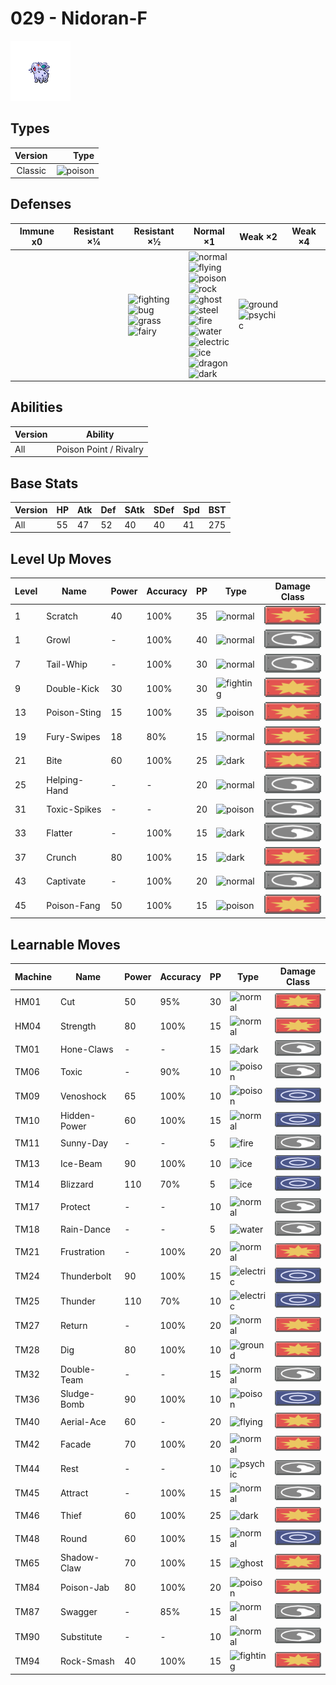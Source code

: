 # 029 - Nidoran-F

![nidoran-f](../img/pokemon/029.png)

## Types

| Version | Type                               |
| :-----: | ---------------------------------: |
| Classic | ![poison](../img/types/poison.png) |

## Defenses

| Immune x0 | Resistant ×¼ | Resistant ×½                                                                                                                                      | Normal ×1                                                                                                                                                                                                                                                                                                                                                                                                                                                   | Weak ×2                                                                     | Weak ×4 |
| --------- | ------------ | ------------------------------------------------------------------------------------------------------------------------------------------------- | ----------------------------------------------------------------------------------------------------------------------------------------------------------------------------------------------------------------------------------------------------------------------------------------------------------------------------------------------------------------------------------------------------------------------------------------------------------- | --------------------------------------------------------------------------- | ------- |
|           |              | ![fighting](../img/types/fighting.png)<br/>![bug](../img/types/bug.png)<br/>![grass](../img/types/grass.png)<br/>![fairy](../img/types/fairy.png) | ![normal](../img/types/normal.png)<br/>![flying](../img/types/flying.png)<br/>![poison](../img/types/poison.png)<br/>![rock](../img/types/rock.png)<br/>![ghost](../img/types/ghost.png)<br/>![steel](../img/types/steel.png)<br/>![fire](../img/types/fire.png)<br/>![water](../img/types/water.png)<br/>![electric](../img/types/electric.png)<br/>![ice](../img/types/ice.png)<br/>![dragon](../img/types/dragon.png)<br/>![dark](../img/types/dark.png) | ![ground](../img/types/ground.png)<br/>![psychic](../img/types/psychic.png) |         |

## Abilities

| Version | Ability                |
| ------- | ---------------------- |
| All     | Poison Point / Rivalry |

## Base Stats

| Version | HP | Atk | Def | SAtk | SDef | Spd | BST |
| ------- | -- | --- | --- | ---- | ---- | --- | --- |
| All     | 55 | 47  | 52  | 40   | 40   | 41  | 275 |

## Level Up Moves

| Level | Name         | Power | Accuracy | PP | Type                                   | Damage Class                           |
| ----- | ------------ | ----- | -------- | -- | -------------------------------------- | -------------------------------------- |
| 1     | Scratch      | 40    | 100%     | 35 | ![normal](../img/types/normal.png)     | ![physical](../img/types/physical.png) |
| 1     | Growl        | -     | 100%     | 40 | ![normal](../img/types/normal.png)     | ![status](../img/types/status.png)     |
| 7     | Tail-Whip    | -     | 100%     | 30 | ![normal](../img/types/normal.png)     | ![status](../img/types/status.png)     |
| 9     | Double-Kick  | 30    | 100%     | 30 | ![fighting](../img/types/fighting.png) | ![physical](../img/types/physical.png) |
| 13    | Poison-Sting | 15    | 100%     | 35 | ![poison](../img/types/poison.png)     | ![physical](../img/types/physical.png) |
| 19    | Fury-Swipes  | 18    | 80%      | 15 | ![normal](../img/types/normal.png)     | ![physical](../img/types/physical.png) |
| 21    | Bite         | 60    | 100%     | 25 | ![dark](../img/types/dark.png)         | ![physical](../img/types/physical.png) |
| 25    | Helping-Hand | -     | -        | 20 | ![normal](../img/types/normal.png)     | ![status](../img/types/status.png)     |
| 31    | Toxic-Spikes | -     | -        | 20 | ![poison](../img/types/poison.png)     | ![status](../img/types/status.png)     |
| 33    | Flatter      | -     | 100%     | 15 | ![dark](../img/types/dark.png)         | ![status](../img/types/status.png)     |
| 37    | Crunch       | 80    | 100%     | 15 | ![dark](../img/types/dark.png)         | ![physical](../img/types/physical.png) |
| 43    | Captivate    | -     | 100%     | 20 | ![normal](../img/types/normal.png)     | ![status](../img/types/status.png)     |
| 45    | Poison-Fang  | 50    | 100%     | 15 | ![poison](../img/types/poison.png)     | ![physical](../img/types/physical.png) |

## Learnable Moves

| Machine | Name         | Power | Accuracy | PP | Type                                   | Damage Class                           |
| ------- | ------------ | ----- | -------- | -- | -------------------------------------- | -------------------------------------- |
| HM01    | Cut          | 50    | 95%      | 30 | ![normal](../img/types/normal.png)     | ![physical](../img/types/physical.png) |
| HM04    | Strength     | 80    | 100%     | 15 | ![normal](../img/types/normal.png)     | ![physical](../img/types/physical.png) |
| TM01    | Hone-Claws   | -     | -        | 15 | ![dark](../img/types/dark.png)         | ![status](../img/types/status.png)     |
| TM06    | Toxic        | -     | 90%      | 10 | ![poison](../img/types/poison.png)     | ![status](../img/types/status.png)     |
| TM09    | Venoshock    | 65    | 100%     | 10 | ![poison](../img/types/poison.png)     | ![special](../img/types/special.png)   |
| TM10    | Hidden-Power | 60    | 100%     | 15 | ![normal](../img/types/normal.png)     | ![special](../img/types/special.png)   |
| TM11    | Sunny-Day    | -     | -        | 5  | ![fire](../img/types/fire.png)         | ![status](../img/types/status.png)     |
| TM13    | Ice-Beam     | 90    | 100%     | 10 | ![ice](../img/types/ice.png)           | ![special](../img/types/special.png)   |
| TM14    | Blizzard     | 110   | 70%      | 5  | ![ice](../img/types/ice.png)           | ![special](../img/types/special.png)   |
| TM17    | Protect      | -     | -        | 10 | ![normal](../img/types/normal.png)     | ![status](../img/types/status.png)     |
| TM18    | Rain-Dance   | -     | -        | 5  | ![water](../img/types/water.png)       | ![status](../img/types/status.png)     |
| TM21    | Frustration  | -     | 100%     | 20 | ![normal](../img/types/normal.png)     | ![physical](../img/types/physical.png) |
| TM24    | Thunderbolt  | 90    | 100%     | 15 | ![electric](../img/types/electric.png) | ![special](../img/types/special.png)   |
| TM25    | Thunder      | 110   | 70%      | 10 | ![electric](../img/types/electric.png) | ![special](../img/types/special.png)   |
| TM27    | Return       | -     | 100%     | 20 | ![normal](../img/types/normal.png)     | ![physical](../img/types/physical.png) |
| TM28    | Dig          | 80    | 100%     | 10 | ![ground](../img/types/ground.png)     | ![physical](../img/types/physical.png) |
| TM32    | Double-Team  | -     | -        | 15 | ![normal](../img/types/normal.png)     | ![status](../img/types/status.png)     |
| TM36    | Sludge-Bomb  | 90    | 100%     | 10 | ![poison](../img/types/poison.png)     | ![special](../img/types/special.png)   |
| TM40    | Aerial-Ace   | 60    | -        | 20 | ![flying](../img/types/flying.png)     | ![physical](../img/types/physical.png) |
| TM42    | Facade       | 70    | 100%     | 20 | ![normal](../img/types/normal.png)     | ![physical](../img/types/physical.png) |
| TM44    | Rest         | -     | -        | 10 | ![psychic](../img/types/psychic.png)   | ![status](../img/types/status.png)     |
| TM45    | Attract      | -     | 100%     | 15 | ![normal](../img/types/normal.png)     | ![status](../img/types/status.png)     |
| TM46    | Thief        | 60    | 100%     | 25 | ![dark](../img/types/dark.png)         | ![physical](../img/types/physical.png) |
| TM48    | Round        | 60    | 100%     | 15 | ![normal](../img/types/normal.png)     | ![special](../img/types/special.png)   |
| TM65    | Shadow-Claw  | 70    | 100%     | 15 | ![ghost](../img/types/ghost.png)       | ![physical](../img/types/physical.png) |
| TM84    | Poison-Jab   | 80    | 100%     | 20 | ![poison](../img/types/poison.png)     | ![physical](../img/types/physical.png) |
| TM87    | Swagger      | -     | 85%      | 15 | ![normal](../img/types/normal.png)     | ![status](../img/types/status.png)     |
| TM90    | Substitute   | -     | -        | 10 | ![normal](../img/types/normal.png)     | ![status](../img/types/status.png)     |
| TM94    | Rock-Smash   | 40    | 100%     | 15 | ![fighting](../img/types/fighting.png) | ![physical](../img/types/physical.png) |